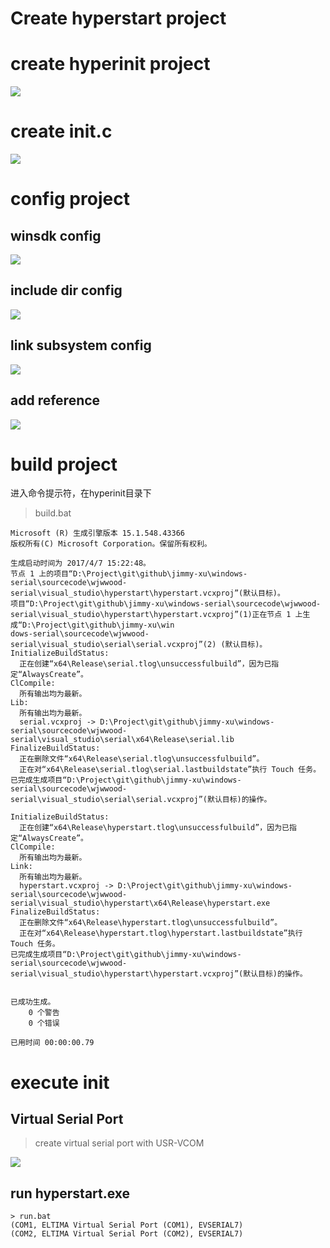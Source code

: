 Create hyperstart project
=============================

# create hyperinit project
![](assets/images/1-create-c-project.JPG)


# create init.c
![](assets/images/2-create-c-init.JPG)


# config project

## winsdk config
![](assets/images/3-winsdk-config.JPG)

## include dir config
![](assets/images/4-c-include-config.JPG)

## link subsystem config
![](assets/images/5-link-subsystem-config.JPG)

## add reference
![](assets/images/6-reference-config.JPG)


# build project

进入命令提示符，在hyperinit目录下
> build.bat

```
Microsoft (R) 生成引擎版本 15.1.548.43366
版权所有(C) Microsoft Corporation。保留所有权利。

生成启动时间为 2017/4/7 15:22:48。
节点 1 上的项目“D:\Project\git\github\jimmy-xu\windows-serial\sourcecode\wjwwood-serial\visual_studio\hyperstart\hyperstart.vcxproj”(默认目标)。
项目“D:\Project\git\github\jimmy-xu\windows-serial\sourcecode\wjwwood-serial\visual_studio\hyperstart\hyperstart.vcxproj”(1)正在节点 1 上生成“D:\Project\git\github\jimmy-xu\win
dows-serial\sourcecode\wjwwood-serial\visual_studio\serial\serial.vcxproj”(2) (默认目标)。
InitializeBuildStatus:
  正在创建“x64\Release\serial.tlog\unsuccessfulbuild”，因为已指定“AlwaysCreate”。
ClCompile:
  所有输出均为最新。
Lib:
  所有输出均为最新。
  serial.vcxproj -> D:\Project\git\github\jimmy-xu\windows-serial\sourcecode\wjwwood-serial\visual_studio\serial\x64\Release\serial.lib
FinalizeBuildStatus:
  正在删除文件“x64\Release\serial.tlog\unsuccessfulbuild”。
  正在对“x64\Release\serial.tlog\serial.lastbuildstate”执行 Touch 任务。
已完成生成项目“D:\Project\git\github\jimmy-xu\windows-serial\sourcecode\wjwwood-serial\visual_studio\serial\serial.vcxproj”(默认目标)的操作。

InitializeBuildStatus:
  正在创建“x64\Release\hyperstart.tlog\unsuccessfulbuild”，因为已指定“AlwaysCreate”。
ClCompile:
  所有输出均为最新。
Link:
  所有输出均为最新。
  hyperstart.vcxproj -> D:\Project\git\github\jimmy-xu\windows-serial\sourcecode\wjwwood-serial\visual_studio\hyperstart\x64\Release\hyperstart.exe
FinalizeBuildStatus:
  正在删除文件“x64\Release\hyperstart.tlog\unsuccessfulbuild”。
  正在对“x64\Release\hyperstart.tlog\hyperstart.lastbuildstate”执行 Touch 任务。
已完成生成项目“D:\Project\git\github\jimmy-xu\windows-serial\sourcecode\wjwwood-serial\visual_studio\hyperstart\hyperstart.vcxproj”(默认目标)的操作。


已成功生成。
    0 个警告
    0 个错误

已用时间 00:00:00.79
```

# execute init

## Virtual Serial Port

> create virtual serial port with USR-VCOM

![](assets/images/virtial-serial-port-server-usr-vcom.JPG)

## run hyperstart.exe
```
> run.bat
(COM1, ELTIMA Virtual Serial Port (COM1), EVSERIAL7)
(COM2, ELTIMA Virtual Serial Port (COM2), EVSERIAL7)
```
